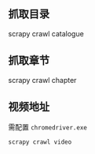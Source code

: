 ## 抓取目录

scrapy crawl catalogue

## 抓取章节

scrapy crawl chapter

## 视频地址

需配置 `chromedriver.exe`

```
scrapy crawl video
```
